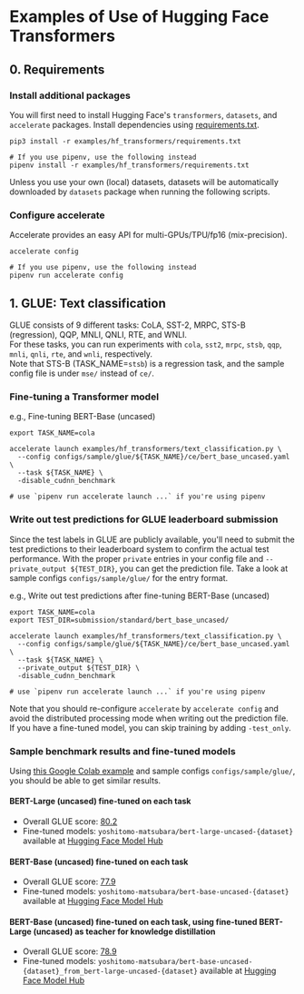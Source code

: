 # Examples of Use of Hugging Face Transformers

## 0. Requirements
### Install additional packages
You will first need to install Hugging Face's `transformers`, `datasets`, and `accelerate` packages.
Install dependencies using [requirements.txt](requirements.txt).  
```
pip3 install -r examples/hf_transformers/requirements.txt

# If you use pipenv, use the following instead
pipenv install -r examples/hf_transformers/requirements.txt
```

Unless you use your own (local) datasets, datasets will be automatically downloaded by `datasets` package 
when running the following scripts.

### Configure accelerate
Accelerate provides an easy API for multi-GPUs/TPU/fp16 (mix-precision).  
```
accelerate config

# If you use pipenv, use the following instead
pipenv run accelerate config
```

## 1. GLUE: Text classification
GLUE consists of 9 different tasks: CoLA, SST-2, MRPC, STS-B (regression), QQP, MNLI, QNLI, RTE, and WNLI.  
For these tasks, you can run experiments with `cola`, `sst2`, `mrpc`, `stsb`, `qqp`, `mnli`, `qnli`, `rte`, and `wnli`, respectively.  
Note that STS-B (TASK_NAME=`stsb`) is a regression task, and the sample config file is under `mse/` instead of `ce/`.

### Fine-tuning a Transformer model
e.g., Fine-tuning BERT-Base (uncased)
```
export TASK_NAME=cola

accelerate launch examples/hf_transformers/text_classification.py \
  --config configs/sample/glue/${TASK_NAME}/ce/bert_base_uncased.yaml \
  --task ${TASK_NAME} \
  -disable_cudnn_benchmark
  
# use `pipenv run accelerate launch ...` if you're using pipenv
```

### Write out test predictions for GLUE leaderboard submission
Since the test labels in GLUE are publicly available, you'll need to submit the test predictions to 
their leaderboard system to confirm the actual test performance.
With the proper `private` entries in your config file and `--private_output ${TEST_DIR}`, 
you can get the prediction file. Take a look at sample configs `configs/sample/glue/` for the entry format.  

e.g., Write out test predictions after fine-tuning BERT-Base (uncased)
```
export TASK_NAME=cola
export TEST_DIR=submission/standard/bert_base_uncased/

accelerate launch examples/hf_transformers/text_classification.py \
  --config configs/sample/glue/${TASK_NAME}/ce/bert_base_uncased.yaml \
  --task ${TASK_NAME} \
  --private_output ${TEST_DIR} \
  -disable_cudnn_benchmark
  
# use `pipenv run accelerate launch ...` if you're using pipenv
```
Note that you should re-configure `accelerate` by `accelerate config` and avoid the distributed processing mode 
when writing out the prediction file. If you have a fine-tuned model, you can skip training by adding `-test_only`.

### Sample benchmark results and fine-tuned models
Using [this Google Colab example](https://colab.research.google.com/github/yoshitomo-matsubara/torchdistill/blob/dev/demo/glue_finetuning_and_submission.ipynb) 
and sample configs `configs/sample/glue/`, you should be able to get similar results.

#### BERT-Large (uncased) fine-tuned on each task
- Overall GLUE score: [80.2](https://gluebenchmark.com/leaderboard)
- Fine-tuned models: `yoshitomo-matsubara/bert-large-uncased-{dataset}` available at [Hugging Face Model Hub](https://huggingface.co/yoshitomo-matsubara)

#### BERT-Base (uncased) fine-tuned on each task
- Overall GLUE score: [77.9](https://gluebenchmark.com/leaderboard)
- Fine-tuned models: `yoshitomo-matsubara/bert-base-uncased-{dataset}` available at [Hugging Face Model Hub](https://huggingface.co/yoshitomo-matsubara)

#### BERT-Base (uncased) fine-tuned on each task, using fine-tuned BERT-Large (uncased) as teacher for knowledge distillation
- Overall GLUE score: [78.9](https://gluebenchmark.com/leaderboard)
- Fine-tuned models: `yoshitomo-matsubara/bert-base-uncased-{dataset}_from_bert-large-uncased-{dataset}` available at [Hugging Face Model Hub](https://huggingface.co/yoshitomo-matsubara)
